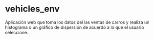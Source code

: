 # vehicles_env
Aplicación web que toma los datos del las ventas de carros y realiza un histograma o un gráfico de dispersión de acuerdo a lo que el usuario seleccione.